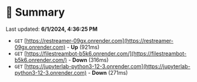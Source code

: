 # 📖 Summary
Last updated: **6/1/2024, 4:36:25 PM**

- `GET` [https://restreamer-09gx.onrender.com](https://restreamer-09gx.onrender.com) - **Up** (921ms)
- `GET` [https://filestreambot-b5k6.onrender.com/](https://filestreambot-b5k6.onrender.com/) - **Down** (316ms)
- `GET` [https://jupyterlab-python3-12-3.onrender.com](https://jupyterlab-python3-12-3.onrender.com) - **Down** (271ms)
